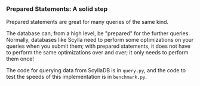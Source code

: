 ### Prepared Statements: A solid step
Prepared statements are great for many queries of the same kind.

The database can, from a high level, be "prepared" for the further queries. Normally, databases
like Scylla need to perform some optimizations on your queries when you submit them; with prepared statements,
it does not have to perform the same optimizations over and over; it only needs to perform them once!

The code for querying data from ScyllaDB is in `query.py`, and the code to 
test the speeds of this implementation is in `benchmark.py`.
